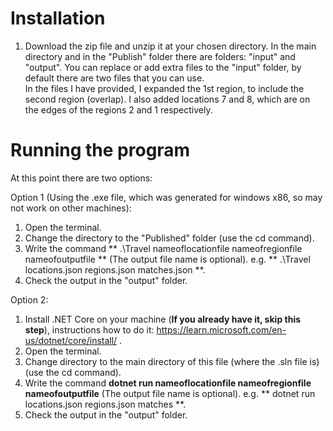 # Installation

1. Download the zip file and unzip it at your chosen directory.
In the main directory and in the "Publish" folder there are folders: "input" and "output". You can replace or add extra files to the "input" folder, by default there are two files that you can use.  
In the files I have provided, I expanded the 1st region, to include the second region (overlap). I also added locations 7 and 8, which are on the edges of the regions 2 and 1 respectively.  
# Running the program

At this point there are two options:

Option 1 (Using the .exe file, which was generated for windows x86, so may not work on other machines):  
1. Open the terminal.
2. Change the directory to the "Published" folder (use the cd command).
3. Write the command ** .\Travel nameoflocationfile nameofregionfile nameofoutputfile ** (The output file name is optional). e.g. ** .\Travel locations.json regions.json matches.json **.
4. Check the output in the "output" folder.

Option 2:  
1. Install .NET Core on your machine (**If you already have it, skip this step**), instructions how to do it: https://learn.microsoft.com/en-us/dotnet/core/install/ .
2. Open the terminal.
3. Change directory to the main directory of this file (where the .sln file is) (use the cd command).
4. Write the command **dotnet run nameoflocationfile nameofregionfile nameofoutputfile** (The output file name is optional). e.g. ** dotnet run locations.json regions.json matches **.
5. Check the output in the "output" folder.
